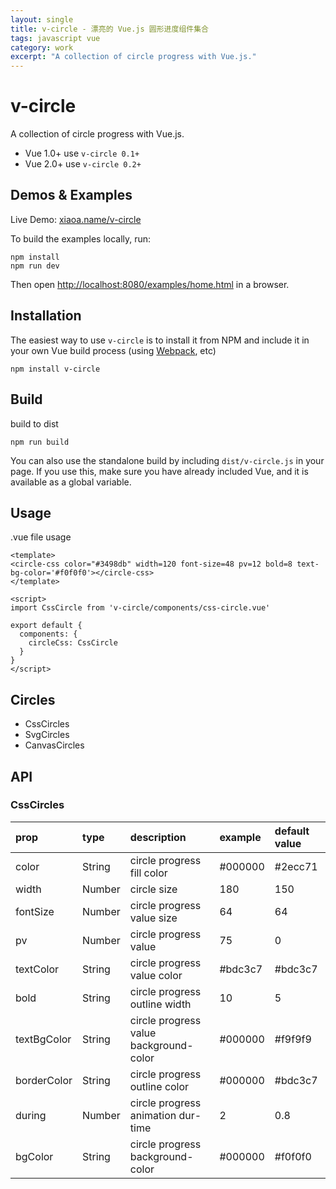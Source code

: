 ```yaml
---
layout: single
title: v-circle - 漂亮的 Vue.js 圆形进度组件集合
tags: javascript vue
category: work
excerpt: "A collection of circle progress with Vue.js."
---
```


# v-circle

A collection of circle progress with Vue.js.

- Vue 1.0+ use `v-circle 0.1+`
- Vue 2.0+ use `v-circle 0.2+`

## Demos & Examples

Live Demo: [xiaoa.name/v-circle](//xiaoa.name/v-circle/)

To build the examples locally, run:

```
npm install
npm run dev
```

Then open [http://localhost:8080/examples/home.html](http://localhost:8080/examples/home.html) in a browser.

## Installation

The easiest way to use `v-circle` is to install it from NPM and include it in your own Vue build process (using [Webpack](https://webpack.github.io/), etc)

```
npm install v-circle
```

## Build

build to dist

```
npm run build
```

You can also use the standalone build by including `dist/v-circle.js` in your page. If you use this, make sure you have already included Vue, and it is available as a global variable.

## Usage

.vue file usage

```
<template>
<circle-css color="#3498db" width=120 font-size=48 pv=12 bold=8 text-bg-color='#f0f0f0'></circle-css>
</template>

<script>
import CssCircle from 'v-circle/components/css-circle.vue'

export default {
  components: {
    circleCss: CssCircle
  }
}
</script>
```

## Circles

- CssCircles
- SvgCircles
- CanvasCircles

## API

### CssCircles

| prop        | type   | description                            | example | default value |
| :---------- | :----- | :------------------------------------- | :------ | :------------ |
| color       | String | circle progress fill color             | #000000 | #2ecc71       |
| width       | Number | circle size                            | 180     | 150           |
| fontSize    | Number | circle progress value size             | 64      | 64            |
| pv          | Number | circle progress value                  | 75      | 0             |
| textColor   | String | circle progress value color            | #bdc3c7 | #bdc3c7       |
| bold        | String | circle progress outline width          | 10      | 5             |
| textBgColor | String | circle progress value background-color | #000000 | #f9f9f9       |
| borderColor | String | circle progress outline color          | #000000 | #bdc3c7       |
| during      | Number | circle progress animation dur-time     | 2       | 0.8           |
| bgColor     | String | circle progress background-color       | #000000 | #f0f0f0       |
